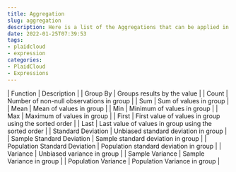 ```yaml
---
title: Aggregation
slug: aggregation
description: Here is a list of the Aggregations that can be applied in 'Analyze'
date: 2022-01-25T07:39:53
tags:
- plaidcloud
- expression
categories:
- PlaidCloud
- Expressions
---
```





| 
Function | Description |
| Group By | Groups results by the value |
| Count | Number of non-null observations in group |
| Sum | Sum of values in group |
| Mean | Mean of values in group |
| Min | Minimum of values in group |
| Max | Maximum of values in group |
| First | First value of values in group using the sorted order |
| Last | Last value of values in group using the sorted order |
| Standard Deviation | Unbiased standard deviation in group |
| Sample Standard Deviation | Sample standard deviation in group |
| Population Standard Deviation | Population standard deviation in group |
| Variance | Unbiased variance in group |
| Sample Variance | Sample Variance in group |
| Population Variance | Population Variance in group |

